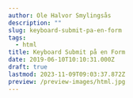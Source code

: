 ```yaml
---
author: Ole Halvor Smylingsås
description: ""
slug: keyboard-submit-pa-en-form
tags:
  - html
title: Keyboard Submit på en Form
date: 2019-06-10T10:10:31.000Z
draft: true
lastmod: 2023-11-09T09:03:37.872Z
preview: /preview-images/html.jpg
---
```


<!--more-->
